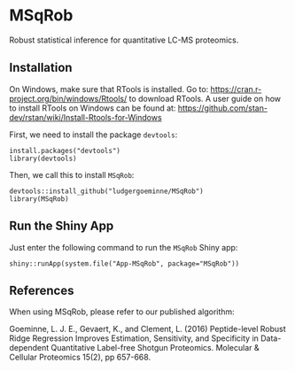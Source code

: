 # MSqRob

Robust statistical inference for quantitative LC-MS proteomics.

## Installation

On Windows, make sure that RTools is installed. Go to: https://cran.r-project.org/bin/windows/Rtools/ to download RTools. A user guide on how to install RTools on Windows can be found at: https://github.com/stan-dev/rstan/wiki/Install-Rtools-for-Windows

First, we need to install the package `devtools`:

~~~~
install.packages("devtools")
library(devtools)
~~~~

Then, we call this to install `MSqRob`:

~~~~
devtools::install_github("ludgergoeminne/MSqRob")
library(MSqRob)
~~~~

## Run the Shiny App

Just enter the following command to run the `MSqRob` Shiny app:

~~~~
shiny::runApp(system.file("App-MSqRob", package="MSqRob"))
~~~~

## References

When using MSqRob, please refer to our published algorithm:

Goeminne, L. J. E., Gevaert, K., and Clement, L. (2016) Peptide-level Robust Ridge Regression Improves Estimation, Sensitivity, and Specificity in Data-dependent Quantitative Label-free Shotgun Proteomics. Molecular & Cellular Proteomics 15(2), pp 657-668.
